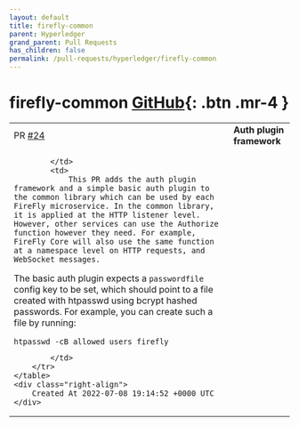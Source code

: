 ```yaml
---
layout: default
title: firefly-common
parent: Hyperledger
grand_parent: Pull Requests
has_children: false
permalink: /pull-requests/hyperledger/firefly-common
---
```


# firefly-common <span class="fs-3 right-align">[GitHub](https://github.com/hyperledger/firefly-common){: .btn .mr-4 }</span>


<div>
    <table>
        <tr>
            <td>
                PR <a href="https://github.com/hyperledger/firefly-common/pull/24" class=".btn">#24</a>
            </td>
            <td>
                <b>
                    Auth plugin framework
                </b>
            </td>
        </tr>
        <tr>
            <td>
                
            </td>
            <td>
                This PR adds the auth plugin framework and a simple basic auth plugin to the common library which can be used by each FireFly microservice. In the common library, it is applied at the HTTP listener level. However, other services can use the Authorize function however they need. For example, FireFly Core will also use the same function at a namespace level on HTTP requests, and WebSocket messages.

The basic auth plugin expects a `passwordfile` config key to be set, which should point to a file created with htpasswd using bcrypt hashed passwords. For example, you can create such a file by running:
```
htpasswd -cB allowed_users firefly
```
            </td>
        </tr>
    </table>
    <div class="right-align">
        Created At 2022-07-08 19:14:52 +0000 UTC
    </div>
</div>

